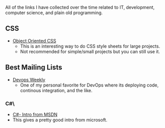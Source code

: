 All of the links I have collected over the time related to IT, development, computer science, and plain old programming. 

## CSS
* [Object Oriented CSS](http://www.smashingmagazine.com/2011/12/12/an-introduction-to-object-oriented-css-oocss/)
  * This is an interesting way to do CSS style sheets for large projects.
  * Not recommended for simple/small projects but you can still use it.

## Best Mailing Lists
* [Devops Weekly](http://www.devopsweekly.com/)
  * One of my personal favorite for DevOps where its deploying code, continous integration, and the like.

### C\#\
* [C#- Intro from MSDN](http://msdn.microsoft.com/en-us/library/aa645597(v=vs.71).aspx)
 * This gives a pretty good intro from microsoft.  

